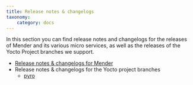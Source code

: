 ```yaml
---
title: Release notes & changelogs
taxonomy:
    category: docs
---
```


In this section you can find release notes and changelogs for the releases of
Mender and its various micro services, as well as the releases of the Yocto
Project branches we support.

* [Release notes & changelogs for Mender](mender)
* Release notes & changelogs for the Yocto project branches
  * [pyro](yocto-pyro)

